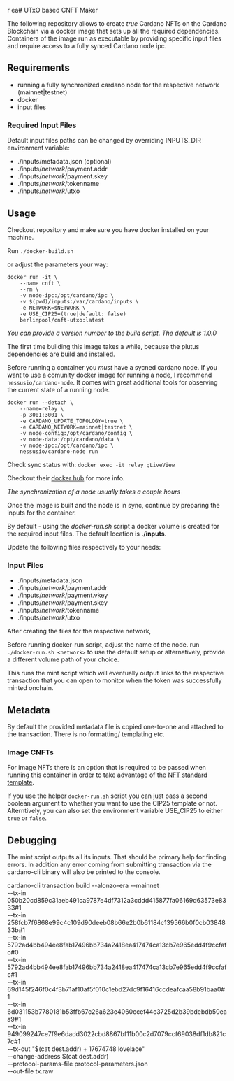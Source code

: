 r
ea# UTxO based CNFT Maker

The following repository allows to create *true* Cardano NFTs on the Cardano Blockchain via a docker image that sets up all the required dependencies. 
Containers of the image run as executable by providing specific input files and require access to a fully synced Cardano node ipc.

## Requirements

- running a fully synchronized cardano node for the respective network (mainnet|testnet)
- docker
- input files

### Required Input Files

Default input files paths can be changed
by overriding INPUTS_DIR environment variable:
- ./inputs/metadata.json (optional)
- ./inputs/*network*/payment.addr
- ./inputs/*network*/payment.skey
- ./inputs/*network*/tokenname
- ./inputs/*network*/utxo

## Usage

Checkout repository and make sure you have docker installed on your machine.

Run `./docker-build.sh`

or adjust the parameters your way:

```
docker run -it \
    --name cnft \
    --rm \
    -v node-ipc:/opt/cardano/ipc \
    -v $(pwd)/inputs:/var/cardano/inputs \
    -e NETWORK=$NETWORK \
    -e USE_CIP25=(true|default: false)
    berlinpool/cnft-utxo:latest
```

*You can provide a version number to the build script. The default is 1.0.0*

The first time building this image takes a while, because the plutus dependencies are build and installed.

Before running a container you *must* have a sycned cardano node.
If you want to use a comunity docker image for running a node, I recommend `nessusio/cardano-node`. It comes with great additional tools for observing the current state of a running node.

```
docker run --detach \
    --name=relay \
    -p 3001:3001 \
    -e CARDANO_UPDATE_TOPOLOGY=true \
    -e CARDANO_NETWORK=mainnet|testnet \
    -v node-config:/opt/cardano/config \
    -v node-data:/opt/cardano/data \
    -v node-ipc:/opt/cardano/ipc \
    nessusio/cardano-node run
```

Check sync status with:
`docker exec -it relay gLiveView`

Checkout their [docker hub](https://hub.docker.com/r/nessusio/cardano-node) for more info.

*The synchronization of a node usually takes a couple hours*

Once the image is built and the node is in sync, continue by preparing the inputs for the container.

By default - using the *docker-run.sh* script a docker volume is 
created for the required input files. The default location is 
**./inputs**.

Update the following files respectively to your needs:

### Input Files

- ./inputs/metadata.json
- ./inputs/*network*/payment.addr
- ./inputs/*network*/payment.vkey
- ./inputs/*network*/payment.skey
- ./inputs/*network*/tokenname
- ./inputs/*network*/utxo

After creating the files for the respective network,

Before running docker-run script, adjust the name of the node.
run `./docker-run.sh <network>` to use the default setup or alternatively, provide a different volume path of your choice.

This runs the mint script which will eventually output links
to the respective transaction that you can open to monitor
when the token was successfully minted onchain.

## Metadata
By default the provided metadata file is copied one-to-one and attached to the transaction.
There is no formatting/ templating etc.

### Image CNFTs
For image NFTs there is an option that is required to be passed when running this container in order
to take advantage of the [NFT standard template](https://github.com/cardano-foundation/CIPs/blob/master/CIP-0025/README.md#structure).

If you use the helper `docker-run.sh` script you can just pass a second boolean argument to whether you want to use the CIP25 template or not.
Alterntively, you can also set the environment variable USE_CIP25 to either `true` or `false`.

## Debugging

The mint script outputs all its inputs. That should be primary help for finding errors. In addition any error coming from submitting transaction via the cardano-cli binary will also be printed to the console.


cardano-cli transaction build --alonzo-era --mainnet \
--tx-in 050b20cd859c31aeb491ca9787e4df7312a3cddd415877fa06169d63573e8333#1 \
--tx-in 258fcb7f6868e99c4c109d90deeb08b66e2b0b61184c139566b0f0cb0384833b#1 \
--tx-in 5792ad4bb494ee8fab17496bb734a2418ea417474ca13cb7e965edd4f9ccfafc#0 \
--tx-in 5792ad4bb494ee8fab17496bb734a2418ea417474ca13cb7e965edd4f9ccfafc#1 \
--tx-in 69d145f246f0c4f3b71af10af5f010c1ebd27dc9f16416ccdeafcaa58b91baa0#1 \
--tx-in 6d031153b7780181b53ffb67c26a623e4060ccef44c3725d2b39bdebdb50eaa9#1 \
--tx-in 949099247ce7f9e6dadd3022cbd8867bf11b00c2d7079ccf69038df1db821c7c#1 \
--tx-out "$(cat dest.addr) + 17674748 lovelace" \
--change-address $(cat dest.addr) \
--protocol-params-file protocol-parameters.json \
--out-file tx.raw